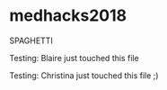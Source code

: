 # medhacks2018
SPAGHETTI

Testing: Blaire just touched this file

Testing: Christina just touched this file ;)